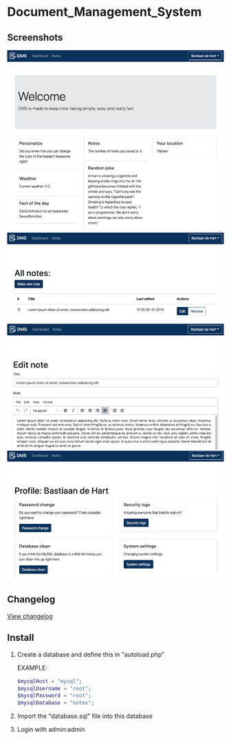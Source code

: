 # Document_Management_System

## Screenshots

![Screenshot 1](doc/01.png "Screenshot 1")
![Screenshot 2](doc/02.png "Screenshot 2")
![Screenshot 3](doc/03.png "Screenshot 3")
![Screenshot 4](doc/04.png "Screenshot 4")

## Changelog

[View changelog](CHANGELOg.md)

## Install

1. Create a database and define this in "autoload.php"

   EXAMPLE:

   ```php
   $mysqlHost = "mysql";
   $mysqlUsername = "root";
   $mysqlPassword = "root";
   $mysqlDatabase = "notes";
   ```

2. Import the "database.sql" file into this database
3. Login with admin:admin
